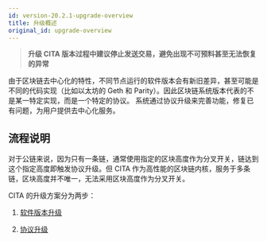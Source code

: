 ```yaml
---
id: version-20.2.1-upgrade-overview
title: 升级概述
original_id: upgrade-overview
---
```


> **升级 CITA 版本过程中建议停止发送交易，避免出现不可预料甚至无法恢复的异常**

由于区块链去中心化的特性，不同节点运行的软件版本会有新旧差异，甚至可能是不同的代码实现（比如以太坊的 Geth 和 Parity）。因此区块链系统版本代表的不是某一特定实现，而是一个特定的协议。
系统通过协议升级来完善功能，修复已有问题，为用户提供去中心化服务。

## 流程说明

对于公链来说，因为只有一条链，通常使用指定的区块高度作为分叉开关，链达到这个指定高度即触发协议升级。但 CITA 作为高性能的区块链内核，服务于多条链，区块高度并不唯一，无法采用区块高度作为分叉开关。

CITA 的升级方案分为两步：

1. [软件版本升级]

2. [协议升级]

[软件版本升级]: ./software-upgrade
[协议升级]: ./protocol-upgrade

